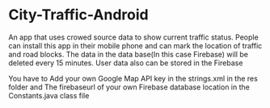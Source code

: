 # City-Traffic-Android
An app that uses crowed source data to show current traffic status. 
People can install this app in their mobile phone and can mark the location of traffic and road blocks. 
The data in the data base(In this case Firebase) will be deleted every 15 minutes.
User data also can be stored in the Firebase 

You have to Add your own Google Map API key in the strings.xml in the res folder
and
The firebaseurl of your own Firebase database location in the Constants.java class file


